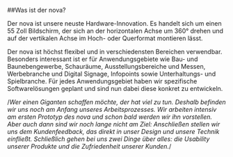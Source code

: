 ##Was ist der nova?

Der nova ist unsere neuste Hardware-Innovation. Es handelt sich um einen 55 Zoll Bildschirm, der sich an der horizontalen Achse um 360° drehen und auf der vertikalen Achse im Hoch- oder Querformat montieren lässt.

Der nova ist höchst flexibel und in verschiedensten Bereichen verwendbar. Besonders interessant ist er für Anwendungsgebiete wie Bau- und Baunebengewerbe, Schauräume, Ausstellungsbereiche und Messen, Werbebranche und Digital Signage, Infopoints sowie Unterhaltungs- und Spielbranche. Für jedes Anwendungsgebiet haben wir spezifische Softwarelösungen geplant und sind nun dabei diese konkret zu entwickeln.

/*Wer einen Giganten schaffen möchte, der hat viel zu tun. Deshalb befinden wir uns noch am Anfang unseres Arbeitsprozesses. Wir arbeiten intensiv am ersten Prototyp des nova und schon bald werden wir ihn vorstellen. Aber auch dann sind wir noch lange nicht am Ziel: Anschließen stellen wir uns dem Kundenfeedback, das direkt in unser Design und unsere Technik einfließt. Schließlich gehen bei uns zwei Dinge über alles: die Usability unserer Produkte und die Zufriedenheit unserer Kunden.*/
